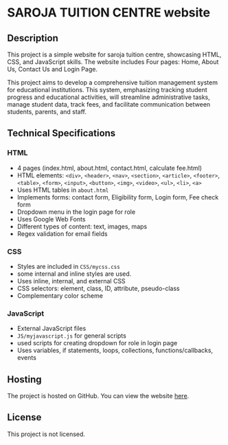 # SAROJA TUITION CENTRE website

## Description
This project is a simple website for saroja tuition centre, showcasing HTML, CSS, and JavaScript skills.
The website includes Four pages: Home, About Us, Contact Us and Login Page.

This project aims to develop a comprehensive tuition management system for 
educational institutions. This system, emphasizing tracking student progress 
and educational activities, will streamline administrative tasks, manage 
student data, track fees, and facilitate communication between students, 
parents, and staff.


## Technical Specifications

### HTML
- 4 pages (index.html, about.html, contact.html, calculate fee.html)
- HTML elements: `<div>`, `<header>`, `<nav>`, `<section>`, `<article>`, `<footer>`, `<table>`, `<form>`, `<input>`, `<button>`, `<img>`, `<video>`, `<ul>`, `<li>`, `<a>`
- Uses HTML tables in `about.html`
- Implements forms: contact form, Eligibility form, Login form, Fee check form
- Dropdown menu in the login page for role
- Uses Google Web Fonts
- Different types of content: text, images, maps
- Regex validation for email fields

### CSS
- Styles are included in `CSS/mycss.css`
- some internal and inline styles are used.
- Uses inline, internal, and external CSS
- CSS selectors: element, class, ID, attribute, pseudo-class
- Complementary color scheme

### JavaScript
- External JavaScript files
- `JS/myjavascript.js` for general scripts 
- used scripts for creating dropdown for role in login page
- Uses variables, if statements, loops, collections, functions/callbacks, events

## Hosting
The project is hosted on GitHub. You can view the website [here](https://github.com/yourusername/your-repo).

## License
This project is not licensed.
